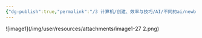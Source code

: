 ```yaml
---
{"dg-publish":true,"permalink":"/3 计算机/创建、效率与技巧/AI/不同的ai/newbing/普通edge的newbing侧边栏/","title":"普通edge的newbing侧边栏","tags":["category/AI"]}
---
```



![image1](/img/user/resources/attachments/image1-27 2.png)